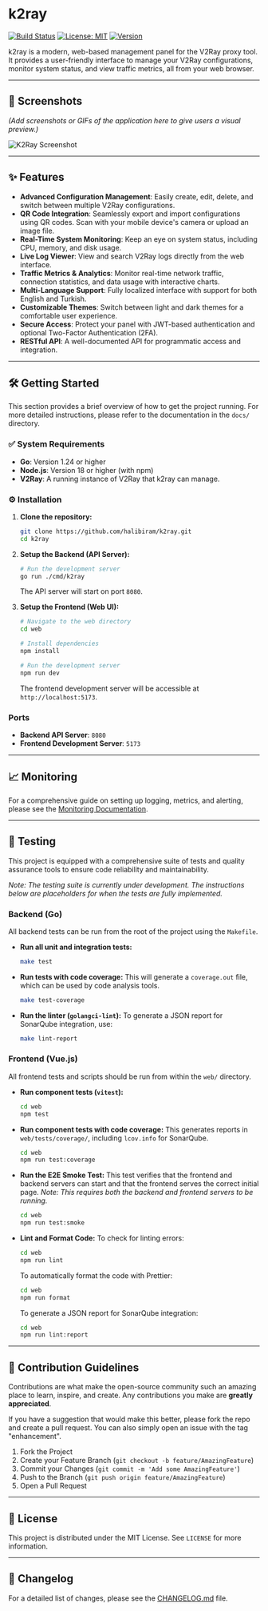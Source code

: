 # k2ray

[![Build Status](https://img.shields.io/badge/build-passing-brightgreen)](https://github.com/halibiram/k2ray)
[![License: MIT](https://img.shields.io/badge/License-MIT-yellow.svg)](https://opensource.org/licenses/MIT)
[![Version](https://img.shields.io/badge/version-v1.0.0-blue)](https://github.com/halibiram/k2ray/releases)

k2ray is a modern, web-based management panel for the V2Ray proxy tool. It provides a user-friendly interface to manage your V2Ray configurations, monitor system status, and view traffic metrics, all from your web browser.

---

## 📸 Screenshots

*(Add screenshots or GIFs of the application here to give users a visual preview.)*

![K2Ray Screenshot](https://place-hold.it/800x450/663399/ffffff?text=k2ray%20UI%20Screenshot)

---

## ✨ Features

*   **Advanced Configuration Management**: Easily create, edit, delete, and switch between multiple V2Ray configurations.
*   **QR Code Integration**: Seamlessly export and import configurations using QR codes. Scan with your mobile device's camera or upload an image file.
*   **Real-Time System Monitoring**: Keep an eye on system status, including CPU, memory, and disk usage.
*   **Live Log Viewer**: View and search V2Ray logs directly from the web interface.
*   **Traffic Metrics & Analytics**: Monitor real-time network traffic, connection statistics, and data usage with interactive charts.
*   **Multi-Language Support**: Fully localized interface with support for both English and Turkish.
*   **Customizable Themes**: Switch between light and dark themes for a comfortable user experience.
*   **Secure Access**: Protect your panel with JWT-based authentication and optional Two-Factor Authentication (2FA).
*   **RESTful API**: A well-documented API for programmatic access and integration.

---

## 🛠️ Getting Started

This section provides a brief overview of how to get the project running. For more detailed instructions, please refer to the documentation in the `docs/` directory.

### ✅ System Requirements

*   **Go**: Version 1.24 or higher
*   **Node.js**: Version 18 or higher (with npm)
*   **V2Ray**: A running instance of V2Ray that k2ray can manage.

### ⚙️ Installation

1.  **Clone the repository:**
    ```bash
    git clone https://github.com/halibiram/k2ray.git
    cd k2ray
    ```

2.  **Setup the Backend (API Server):**
    ```bash
    # Run the development server
    go run ./cmd/k2ray
    ```
    The API server will start on port `8080`.

3.  **Setup the Frontend (Web UI):**
    ```bash
    # Navigate to the web directory
    cd web

    # Install dependencies
    npm install

    # Run the development server
    npm run dev
    ```
    The frontend development server will be accessible at `http://localhost:5173`.

###  Ports

*   **Backend API Server**: `8080`
*   **Frontend Development Server**: `5173`

---

## 📈 Monitoring

For a comprehensive guide on setting up logging, metrics, and alerting, please see the [Monitoring Documentation](./docs/monitoring.md).

---

## 🧪 Testing

This project is equipped with a comprehensive suite of tests and quality assurance tools to ensure code reliability and maintainability.

*Note: The testing suite is currently under development. The instructions below are placeholders for when the tests are fully implemented.*

### Backend (Go)

All backend tests can be run from the root of the project using the `Makefile`.

*   **Run all unit and integration tests:**
    ```bash
    make test
    ```

*   **Run tests with code coverage:**
    This will generate a `coverage.out` file, which can be used by code analysis tools.
    ```bash
    make test-coverage
    ```

*   **Run the linter (`golangci-lint`):**
    To generate a JSON report for SonarQube integration, use:
    ```bash
    make lint-report
    ```

### Frontend (Vue.js)

All frontend tests and scripts should be run from within the `web/` directory.

*   **Run component tests (`vitest`):**
    ```bash
    cd web
    npm test
    ```

*   **Run component tests with code coverage:**
    This generates reports in `web/tests/coverage/`, including `lcov.info` for SonarQube.
    ```bash
    cd web
    npm run test:coverage
    ```

*   **Run the E2E Smoke Test:**
    This test verifies that the frontend and backend servers can start and that the frontend serves the correct initial page.
    *Note: This requires both the backend and frontend servers to be running.*
    ```bash
    cd web
    npm run test:smoke
    ```

*   **Lint and Format Code:**
    To check for linting errors:
    ```bash
    cd web
    npm run lint
    ```
    To automatically format the code with Prettier:
    ```bash
    cd web
    npm run format
    ```
    To generate a JSON report for SonarQube integration:
    ```bash
    cd web
    npm run lint:report
    ```

---

## 🤝 Contribution Guidelines

Contributions are what make the open-source community such an amazing place to learn, inspire, and create. Any contributions you make are **greatly appreciated**.

If you have a suggestion that would make this better, please fork the repo and create a pull request. You can also simply open an issue with the tag "enhancement".

1.  Fork the Project
2.  Create your Feature Branch (`git checkout -b feature/AmazingFeature`)
3.  Commit your Changes (`git commit -m 'Add some AmazingFeature'`)
4.  Push to the Branch (`git push origin feature/AmazingFeature`)
5.  Open a Pull Request

---

## 📄 License

This project is distributed under the MIT License. See `LICENSE` for more information.

---

## 📜 Changelog

For a detailed list of changes, please see the [CHANGELOG.md](./CHANGELOG.md) file.